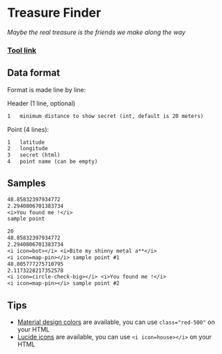 # Treasure Finder
*Maybe the real treasure is the friends we make along the way*

### [Tool link](https://clement-gouin.github.io/treasure-finder/)

## Data format

Format is made line by line:

Header (1 line, optional)
```txt
1   minimum distance to show secret (int, default is 20 meters)
```

Point (4 lines):
```txt
1   latitude
2   longitude
3   secret (html)
4   point name (can be empty)
```

## Samples

```txt
48.85832397934772
2.2940806701383734
<i>You found me !</i>
sample point
```

```txt
20
48.85832397934772
2.2940806701383734
<i icon=bot></i> <i>Bite my shinny metal a**</i>
<i icon=map-pin></i> sample point #1
48.805777275710795
2.1173228217352578
<i icon=circle-check-big></i> <i>You found me !</i>
<i icon=map-pin></i> sample point #2
```

## Tips

* [Material design colors](https://materialui.co/colors/) are available, you can use `class="red-500"` on your HTML
* [Lucide icons](https://lucide.dev/icons) are available, you can use `<i icon=house></i>` on your HTML